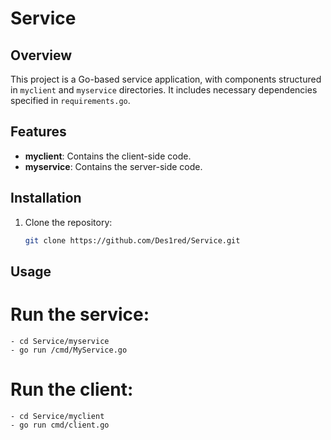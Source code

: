 # Service

## Overview
This project is a Go-based service application, with components structured in `myclient` and `myservice` directories. It includes necessary dependencies specified in `requirements.go`.

## Features
- **myclient**: Contains the client-side code.
- **myservice**: Contains the server-side code.

## Installation
1. Clone the repository:
   ```sh
   git clone https://github.com/Des1red/Service.git


## Usage

  # Run the service:
    - cd Service/myservice
    - go run /cmd/MyService.go

  # Run the client:
    - cd Service/myclient
    - go run cmd/client.go
